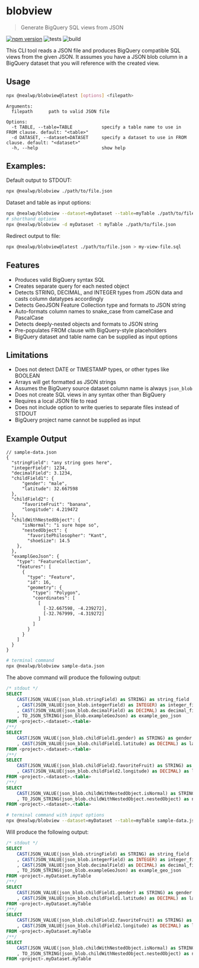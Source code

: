 # blobview  
> Generate BigQuery SQL views from JSON 

[![npm version](https://badgen.net/npm/v/@nealwp/blobview)](https://www.npmjs.com/package/@nealwp/blobview)
![tests](https://github.com/nealwp/blobview/actions/workflows/test.yml/badge.svg)
![build](https://github.com/nealwp/blobview/actions/workflows/build.yml/badge.svg)

This CLI tool reads a JSON file and produces BigQuery compatible SQL views from the given JSON. It assumes you have a JSON blob column in a BigQuery dataset that you will reference with the created view.

## Usage

```bash
npx @nealwp/blobview@latest [options] <filepath> 
```

```text
Arguments:
  filepath      path to valid JSON file

Options:
  -t TABLE, --table=TABLE           specify a table name to use in FROM clause. default: "<table>"
  -d DATASET, --dataset=DATASET     specify a dataset to use in FROM clause. default: "<dataset>" 
  -h, --help                        show help
```

## Examples:
Default output to STDOUT:
```bash
npx @nealwp/blobview ./path/to/file.json
```

Dataset and table as input options:
```bash
npx @nealwp/blobview --dataset=myDataset --table=myTable ./path/to/file.json
# shorthand options
npx @nealwp/blobview -d myDataset -t myTable ./path/to/file.json
```

Redirect output to file:
```bash
npx @nealwp/blobview@latest ./path/to/file.json > my-view-file.sql
```

## Features
* Produces valid BigQuery syntax SQL
* Creates separate query for each nested object
* Detects STRING, DECIMAL, and INTEGER types from JSON data and casts column datatypes accordingly
* Detects GeoJSON Feature Collection type and formats to JSON string
* Auto-formats column names to snake_case from camelCase and PascalCase
* Detects deeply-nested objects and formats to JSON string
* Pre-populates FROM clause with BigQuery-style placeholders
* BigQuery dataset and table name can be supplied as input options

## Limitations
* Does not detect DATE or TIMESTAMP types, or other types like BOOLEAN
* Arrays will get formatted as JSON strings
* Assumes the BigQuery source dataset column name is always `json_blob`
* Does not create SQL views in any syntax other than BigQuery
* Requires a local JSON file to read
* Does not include option to write queries to separate files instead of STDOUT
* BigQuery project name cannot be supplied as input

## Example Output

```jsonc
// sample-data.json
{
  "stringField": "any string goes here",
  "integerField": 1234,
  "decimalField": 3.1234,
  "childField1": {
      "gender": "male",
      "latitude": 32.667598
  },
  "childField2": {
      "favoriteFruit": "banana",
      "longitude": 4.219472
  },
  "childWithNestedObject": {
      "isNormal": "i sure hope so",
      "nestedObject": {
        "favoritePhilosopher": "Kant", 
        "shoeSize": 14.5
    },
  },
  "examplGeoJson": {
    "type": "FeatureCollection",
    "features": [
      {
        "type": "Feature",
        "id": 16,
        "geometry": {
          "type": "Polygon",
          "coordinates": [
            [
              [-32.667598, -4.239272],
              [-32.767999, -4.319272]
            ]
          ]
        }
      }
    ]
  }
}
```

```bash
# terminal command
npx @nealwp/blobview sample-data.json
```

The above command will produce the following output:

```sql
/* stdout */
SELECT
    CAST(JSON_VALUE(json_blob.stringField) as STRING) as string_field
    , CAST(JSON_VALUE(json_blob.integerField) as INTEGER) as integer_field
    , CAST(JSON_VALUE(json_blob.decimalField) as DECIMAL) as decimal_field
    , TO_JSON_STRING(json_blob.exampleGeoJson) as example_geo_json 
FROM <project>.<dataset>.<table>
/**/
SELECT
    CAST(JSON_VALUE(json_blob.childField1.gender) as STRING) as gender 
    , CAST(JSON_VALUE(json_blob.childField1.latitude) as DECIMAL) as latitude 
FROM <project>.<dataset>.<table>
/**/
SELECT
    CAST(JSON_VALUE(json_blob.childField2.favoriteFruit) as STRING) as favorite_fruit 
    , CAST(JSON_VALUE(json_blob.childField2.longitude) as DECIMAL) as longitude 
FROM <project>.<dataset>.<table>
/**/
SELECT
    CAST(JSON_VALUE(json_blob.childWithNestedObject.isNormal) as STRING) as is_normal 
    , TO_JSON_STRING(json_blob.childWithNestedObject.nestedObject) as nested_object 
FROM <project>.<dataset>.<table>
```

```bash
# terminal command with input options
npx @nealwp/blobview --dataset=myDataset --table=myTable sample-data.json
```

Will produce the following output:

```sql
/* stdout */
SELECT
    CAST(JSON_VALUE(json_blob.stringField) as STRING) as string_field
    , CAST(JSON_VALUE(json_blob.integerField) as INTEGER) as integer_field
    , CAST(JSON_VALUE(json_blob.decimalField) as DECIMAL) as decimal_field
    , TO_JSON_STRING(json_blob.exampleGeoJson) as example_geo_json 
FROM <project>.myDataset.myTable
/**/
SELECT
    CAST(JSON_VALUE(json_blob.childField1.gender) as STRING) as gender 
    , CAST(JSON_VALUE(json_blob.childField1.latitude) as DECIMAL) as latitude 
FROM <project>.myDataset.myTable
/**/
SELECT
    CAST(JSON_VALUE(json_blob.childField2.favoriteFruit) as STRING) as favorite_fruit 
    , CAST(JSON_VALUE(json_blob.childField2.longitude) as DECIMAL) as longitude 
FROM <project>.myDataset.myTable
/**/
SELECT
    CAST(JSON_VALUE(json_blob.childWithNestedObject.isNormal) as STRING) as is_normal 
    , TO_JSON_STRING(json_blob.childWithNestedObject.nestedObject) as nested_object 
FROM <project>.myDataset.myTable
```

